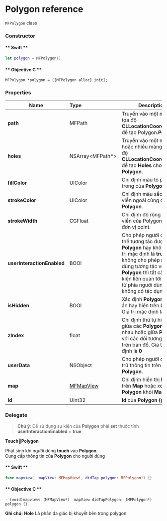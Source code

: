# Polygon reference

`MFPolygon` class

### Constructor

<!-- tabs:start -->

#### ** Swift **

```swift 
let polygon = MFPolygon()
```

#### ** Objective C **

```objc 
MFPolygon *polygon = [[MFPolygon alloc] init];
```
<!-- tabs:end -->

### Properties

| Name                       | Type                   | Description                                                                                                             |
|----------------------------|:-----------------------|-------------------------------------------------------------------------------------------------------------------------|
| **path**                   | MFPath                 | Truyền vào một mảng các tọa độ **CLLocationCoordinate2D** để tạo Polygon.**Polygon**.                                   |
| **holes**                  | NSArray<MFPath*>       | Truyền vào một mảng hoặc nhiều mảng các tọa độ **CLLocationCoordinate2D** để tạo **Holes** cho **Polygon**.             |
| **fillColor**              | UIColor                | Chỉ định màu tô phía trong của **Polygon**.                                                                             |
| **strokeColor**            | UIColor                | Chỉ định màu sắc đường viền ngoài cùng của **Polygon**.                                                                 |
| **strokeWidth**            | CGFloat                | Chỉ định độ rộng đường viền của Polygon theo đơn vị point.                                                              |
| **userInteractionEnabled** | BOOl                | Cho phép người dùng có thể tương tác được với **Polygon** hay không. Giá trị mặc định là **true**. Khi không cho phép người dùng tương tác với **Polygon** thì tất cả các sự kiện liên quan tới **Polygon** từ phía người dùng sẽ không có tác dụng.                                                                           |
| **isHidden**               | BOOl                   | Xác định **Polygon** có thể ẩn hay hiện trên bản đồ. Giá trị mặc định là **true**.                                      |
| **zIndex**                 | float                  | Chỉ định thứ tự hiển thị giữa các **Polygon** với nhau hoặc giữa **Polygon** với các đối tượng khác trên bản đồ. Giá trị mặc định là **0** |
| **userData**               | NSObject               | Cho phép người dùng lưu trữ thông tin trên **Polygon**.                                                                 |
| **map**                    | [MFMapView](/reference/map?id=MFMapView)              | Chỉ định hiển thị **Polygon** trên **Map** hoặc xoá **Polygon** khỏi **Map**             |
| **Id**                     | UInt32                 | **Id** của **Polygon** **{get}**.                                                                                       |


### Delegate

  > **Chú ý**: Để sử dụng sự kiện của **Polygon** phải **set** thuộc tính **userInteractionEnabled** = **true**
  
  **TouchPolygon**

  Phát sinh khi người dùng **touch** vào **Polygon**
  </br>Cung cấp thông tin của **Polygon** cho người dùng

  <!-- tabs:start -->

  #### ** Swift **

  ```swift
  func mapview(_ mapView: MFMapView!, didTap polygon: MFPolygon!) {}
  ```

  #### ** Objective C **

  ```objc 
  - (void)mapview: (MFMapView*)  mapView didTapPolygon: (MFPolygon*) polygon {}
  ```

  <!-- tabs:end -->

  **Ghi chú:** **Hole** Là phần đa giác bị khuyết bên trong polygon
